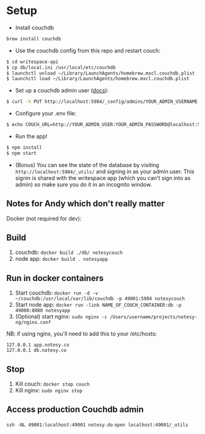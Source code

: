# Setup

* Install couchdb

```sh
brew install couchdb
```

* Use the couchdb config from this repo and restart couch:

```sh
$ cd writespace-api
$ cp db/local.ini /usr/local/etc/couchdb
$ launchctl unload ~/Library/LaunchAgents/homebrew.mxcl.couchdb.plist
$ launchctl load ~/Library/LaunchAgents/homebrew.mxcl.couchdb.plist
```

* Set up a couchdb admin user ([docs](http://guide.couchdb.org/draft/security.html#users)):

```sh
$ curl -X PUT http://localhost:5984/_config/admins/YOUR_ADMIN_USERNAME -d '"YOUR ADMIN PASSWORD"'
```

* Configure your .env file:

```sh
$ echo COUCH_URL=http://YOUR_ADMIN_USER:YOUR_ADMIN_PASSWORD@localhost:5984 > .env
```

* Run the app!

```sh
$ npm install
$ npm start
```

* (Bonus) You can see the state of the database by visiting `http://localhost:5984/_utils/` and signing in as your admin user. This signin is shared with the writespace app (which you can't sign into as admin) so make sure you do it in an incognito window.

## Notes for Andy which don't really matter

Docker (not required for dev):

## Build
1. couchdb: `docker build ./db/ notesycouch`
2. node app: `docker build . notesyapp`

## Run in docker containers
1. Start couchdb: `docker run -d -v ~/couchdb:/usr/local/var/lib/couchdb -p 49001:5984 notesycouch`
2. Start node app: `docker run -link NAME_OF_COUCH_CONTAINER:db -p 49000:8080 notesyapp`
3. (Optional) start nginx: `sudo nginx -c /Users/username/projects/notesy-ng/nginx.conf`

NB: if using nginx, you'll need to add this to your /etc/hosts:

    127.0.0.1 app.notesy.co
    127.0.0.1 db.notesy.co

## Stop
1. Kill couch: `docker stop couch`
2. Kill nginx: `sudo nginx stop`

## Access production Couchdb admin
`ssh -NL 49001:localhost:49001 notesy.do`
`open localhost:49001/_utils`

